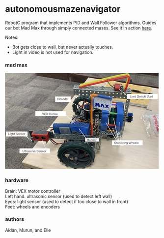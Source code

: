 # autonomousmazenavigator
RobotC program that implements PID and Wall Follower algorithms. Guides our bot Mad Max
through simply connected mazes. See it in action [here](https://drive.google.com/file/d/1c68ctyWqp9Wu4RZCFUQ1Bh766Db3p9st/view?usp=sharing).

Notes:
* Bot gets close to wall, but never actually touches.
* Light in video is not used for navigation.

### mad max
![Alt_text](botdiagram.jpg)

### hardware
Brain: VEX motor controller\
Left hand: ultrasonic sensor (used to detect left wall)\
Eyes: light sensor (used to detect if too close to wall in front)\
Feet: wheels and encoders

### authors
Aidan, Murun, and Elle
